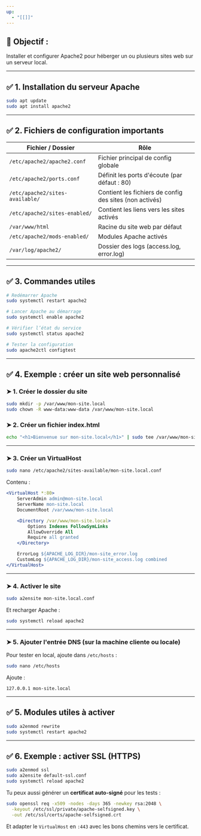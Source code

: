 ```yaml
---
up:
  - "[[]]"
---
```

## 🎯 Objectif :

Installer et configurer Apache2 pour héberger un ou plusieurs sites web sur un serveur local.

---

## ✅ 1. Installation du serveur Apache

```bash
sudo apt update
sudo apt install apache2
```

---

## ✅ 2. Fichiers de configuration importants

|Fichier / Dossier|Rôle|
|---|---|
|`/etc/apache2/apache2.conf`|Fichier principal de config globale|
|`/etc/apache2/ports.conf`|Définit les ports d'écoute (par défaut : 80)|
|`/etc/apache2/sites-available/`|Contient les fichiers de config des sites (non activés)|
|`/etc/apache2/sites-enabled/`|Contient les liens vers les sites activés|
|`/var/www/html`|Racine du site web par défaut|
|`/etc/apache2/mods-enabled/`|Modules Apache activés|
|`/var/log/apache2/`|Dossier des logs (access.log, error.log)|

---

## ✅ 3. Commandes utiles

```bash
# Redémarrer Apache
sudo systemctl restart apache2

# Lancer Apache au démarrage
sudo systemctl enable apache2

# Vérifier l’état du service
sudo systemctl status apache2

# Tester la configuration
sudo apache2ctl configtest
```

---

## ✅ 4. Exemple : créer un site web personnalisé

### ➤ 1. Créer le dossier du site

```bash
sudo mkdir -p /var/www/mon-site.local
sudo chown -R www-data:www-data /var/www/mon-site.local
```

### ➤ 2. Créer un fichier index.html

```bash
echo "<h1>Bienvenue sur mon-site.local</h1>" | sudo tee /var/www/mon-site.local/index.html
```

---

### ➤ 3. Créer un VirtualHost

```bash
sudo nano /etc/apache2/sites-available/mon-site.local.conf
```

Contenu :

```apache
<VirtualHost *:80>
    ServerAdmin admin@mon-site.local
    ServerName mon-site.local
    DocumentRoot /var/www/mon-site.local

    <Directory /var/www/mon-site.local>
        Options Indexes FollowSymLinks
        AllowOverride All
        Require all granted
    </Directory>

    ErrorLog ${APACHE_LOG_DIR}/mon-site_error.log
    CustomLog ${APACHE_LOG_DIR}/mon-site_access.log combined
</VirtualHost>
```

---

### ➤ 4. Activer le site

```bash
sudo a2ensite mon-site.local.conf
```

Et recharger Apache :

```bash
sudo systemctl reload apache2
```

---

### ➤ 5. Ajouter l'entrée DNS (sur la machine cliente ou locale)

Pour tester en local, ajoute dans `/etc/hosts` :

```bash
sudo nano /etc/hosts
```

Ajoute :

```
127.0.0.1 mon-site.local
```

---

## ✅ 5. Modules utiles à activer

```bash
sudo a2enmod rewrite
sudo systemctl restart apache2
```

---

## ✅ 6. Exemple : activer SSL (HTTPS)

```bash
sudo a2enmod ssl
sudo a2ensite default-ssl.conf
sudo systemctl reload apache2
```

Tu peux aussi générer un **certificat auto-signé** pour les tests :

```bash
sudo openssl req -x509 -nodes -days 365 -newkey rsa:2048 \
  -keyout /etc/ssl/private/apache-selfsigned.key \
  -out /etc/ssl/certs/apache-selfsigned.crt
```

Et adapter le `VirtualHost` en `:443` avec les bons chemins vers le certificat.